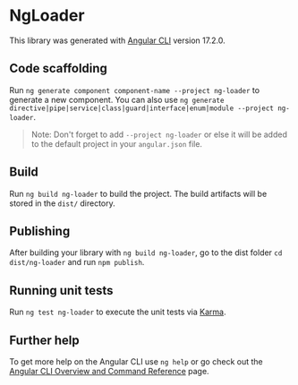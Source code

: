 # NgLoader

This library was generated with [Angular CLI](https://github.com/angular/angular-cli) version 17.2.0.

## Code scaffolding

Run `ng generate component component-name --project ng-loader` to generate a new component. You can also use `ng generate directive|pipe|service|class|guard|interface|enum|module --project ng-loader`.
> Note: Don't forget to add `--project ng-loader` or else it will be added to the default project in your `angular.json` file. 

## Build

Run `ng build ng-loader` to build the project. The build artifacts will be stored in the `dist/` directory.

## Publishing

After building your library with `ng build ng-loader`, go to the dist folder `cd dist/ng-loader` and run `npm publish`.

## Running unit tests

Run `ng test ng-loader` to execute the unit tests via [Karma](https://karma-runner.github.io).

## Further help

To get more help on the Angular CLI use `ng help` or go check out the [Angular CLI Overview and Command Reference](https://angular.io/cli) page.
